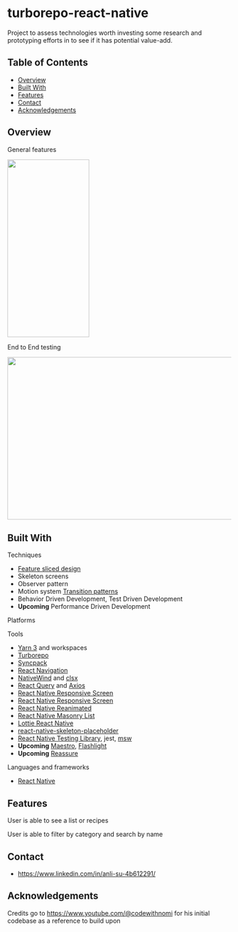 # turborepo-react-native

Project to assess technologies worth investing some research and prototyping efforts in to see if it has potential value-add.

## Table of Contents

- [Overview](#overview)
- [Built With](#built-with)
- [Features](#features)
- [Contact](#contact)
- [Acknowledgements](#acknowledgements)

## Overview

<!-- TODO: Add a screenshot of the live project.
    1. Link to a 'live demo.'
    2. Describe your overall experience in a couple of sentences.
    3. List a few specific technical things that you learned or improved on.
    4. Share any other tips or guidance for others attempting this or something similar.
 -->

General features

<img src="docs/overview.gif" width="184" height="400" />

End to End testing

<img src="docs/end-to-end.gif" width="600" height="366" />

## Built With

<!-- TODO: List any MAJOR libraries/frameworks (e.g. React, Tailwind) with links to their homepages. -->

Techniques

- [Feature sliced design](https://feature-sliced.design/)
- Skeleton screens
- Observer pattern
- Motion system [Transition patterns](https://m2.material.io/design/motion/the-motion-system.html#transition-patterns)
- Behavior Driven Development, Test Driven Development
- **Upcoming** Performance Driven Development

Platforms

Tools

- [Yarn 3](https://yarnpkg.com/) and workspaces
- [Turborepo](https://turbo.build/)
- [Syncpack](https://github.com/JamieMason/syncpack)
- [React Navigation](https://reactnavigation.org/)
- [NativeWind](https://www.nativewind.dev/) and [clsx](https://www.npmjs.com/package/clsx)
- [React Query](https://tanstack.com/query/v3/) and [Axios](https://github.com/axios/axios)
- [React Native Responsive Screen](https://github.com/marudy/react-native-responsive-screen)
- [React Native Responsive Screen](https://github.com/marudy/react-native-responsive-screen)
- [React Native Reanimated](https://docs.swmansion.com/react-native-reanimated/)
- [React Native Masonry List](https://github.com/hyochan/react-native-masonry-list)
- [Lottie React Native](https://github.com/lottie-react-native/lottie-react-native)
- [react-native-skeleton-placeholder](https://github.com/chramos/react-native-skeleton-placeholder)
- [React Native Testing Library](https://callstack.github.io/react-native-testing-library/), jest, [msw](https://mswjs.io/)
- **Upcoming** [Maestro](https://maestro.mobile.dev/), [Flashlight](https://flashlight.dev/)
- **Upcoming** [Reassure](https://github.com/callstack/reassure)

Languages and frameworks

- [React Native](https://reactnative.dev/)

## Features

<!-- TODO: List what specific 'user problems' that this application solves. -->

User is able to see a list or recipes

User is able to filter by category and search by name

## Contact

<!-- TODO: Include icons and links to your RELEVANT, PROFESSIONAL 'DEV-ORIENTED' social media. LinkedIn and dev.to are minimum. -->

- https://www.linkedin.com/in/anli-su-4b612291/

## Acknowledgements

<!-- TODO: List any blog posts, tutorials or plugins that you may have used to complete the project. Only list those that had a significant impact. Obviously, we all 'Google' stuff while working on our things, but maybe something in particular stood out as a 'major contributor' to your skill set for this project. -->

Credits go to https://www.youtube.com/@codewithnomi for his initial codebase as a reference to build upon
